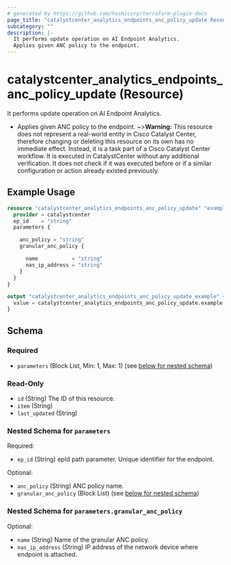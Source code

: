 ```yaml
---
# generated by https://github.com/hashicorp/terraform-plugin-docs
page_title: "catalystcenter_analytics_endpoints_anc_policy_update Resource - terraform-provider-catalystcenter"
subcategory: ""
description: |-
  It performs update operation on AI Endpoint Analytics.
  Applies given ANC policy to the endpoint.
---
```


# catalystcenter_analytics_endpoints_anc_policy_update (Resource)

It performs update operation on AI Endpoint Analytics.

- Applies given ANC policy to the endpoint.
~>**Warning:**
This resource does not represent a real-world entity in Cisco Catalyst Center, therefore changing or deleting this resource on its own has no immediate effect.
Instead, it is a task part of a Cisco Catalyst Center workflow. It is executed in CatalystCenter without any additional verification. It does not check if it was executed before or if a similar configuration or action already existed previously.

## Example Usage

```terraform
resource "catalystcenter_analytics_endpoints_anc_policy_update" "example" {
  provider = catalystcenter
  ep_id    = "string"
  parameters {

    anc_policy = "string"
    granular_anc_policy {

      name           = "string"
      nas_ip_address = "string"
    }
  }
}

output "catalystcenter_analytics_endpoints_anc_policy_update_example" {
  value = catalystcenter_analytics_endpoints_anc_policy_update.example
}
```

<!-- schema generated by tfplugindocs -->
## Schema

### Required

- `parameters` (Block List, Min: 1, Max: 1) (see [below for nested schema](#nestedblock--parameters))

### Read-Only

- `id` (String) The ID of this resource.
- `item` (String)
- `last_updated` (String)

<a id="nestedblock--parameters"></a>
### Nested Schema for `parameters`

Required:

- `ep_id` (String) epId path parameter. Unique identifier for the endpoint.

Optional:

- `anc_policy` (String) ANC policy name.
- `granular_anc_policy` (Block List) (see [below for nested schema](#nestedblock--parameters--granular_anc_policy))

<a id="nestedblock--parameters--granular_anc_policy"></a>
### Nested Schema for `parameters.granular_anc_policy`

Optional:

- `name` (String) Name of the granular ANC policy.
- `nas_ip_address` (String) IP address of the network device where endpoint is attached.
